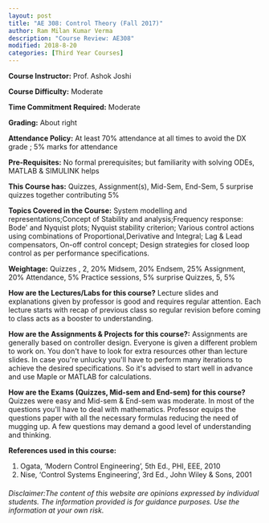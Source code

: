 ```yaml
---
layout: post
title: "AE 308: Control Theory (Fall 2017)"
author: Ram Milan Kumar Verma
description: "Course Review: AE308"
modified: 2018-8-20
categories: [Third Year Courses]
---
```


**Course Instructor:** Prof.  Ashok Joshi

**Course Difficulty:** Moderate

**Time Commitment Required:** Moderate

**Grading:** About right

**Attendance Policy:** At least 70% attendance at all times to avoid the DX grade ; 5% marks for attendance

**Pre-Requisites:** No formal prerequisites; but familiarity with solving ODEs, MATLAB & SIMULINK helps 

**This Course has:** Quizzes, Assignment(s), Mid-Sem, End-Sem, 5 surprise quizzes together contributing 5%

**Topics Covered in the Course:**
System modelling and representations;Concept of Stability and analysis;Frequency response: Bode' and Nyquist plots; Nyquist stability criterion;
Various control actions using combinations of Proportional,Derivative and Integral; Lag & Lead compensators, On-off control concept; Design strategies for closed loop control as per performance specifications.

**Weightage:**
Quizzes , 2, 20%
Midsem, 20%
Endsem, 25%
Assignment, 20%
Attendance, 5%
Practice sessions, 5%
surprise Quizzes, 5, 5%

**How are the Lectures/Labs for this course?**
Lecture slides and explanations given by professor is good and requires regular attention. Each lecture starts with recap of previous class so regular revision before coming to class acts as a booster to understanding.

**How are the Assignments & Projects for this course?:**
Assignments are generally based on controller design. Everyone is given a different problem to work on. You don't have to look for extra resources other than lecture slides. In case you're unlucky you'll have to perform many iterations to achieve the desired specifications. So it's advised to start well in advance and use Maple or MATLAB for calculations.

**How are the Exams (Quizzes, Mid-sem and End-sem) for this course?**
Quizzes were easy and  Mid-sem & End-sem was moderate. In most of the questions you'll have to deal with mathematics. Professor equips the questions paper with all the necessary formulas reducing the need of mugging up. A few questions may demand a good level of understanding and thinking.

**References used in this course:**
1. Ogata, ‘Modern Control Engineering’, 5th Ed., PHI, EEE, 2010
2. Nise, ‘Control Systems Engineering’, 3rd Ed., John Wiley & Sons, 2001

###### Disclaimer:The content of this website are opinions expressed by individual students. The information provided is for guidance purposes. Use the information at your own risk.